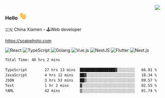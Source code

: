<img align="right" src="https://github-readme-stats.vercel.app/api?username=yiiu&show_icons=false&bg_color=30,e96443,904e95&title_color=fff&text_color=fff" />

### Hello <img src="https://raw.githubusercontent.com/ABSphreak/ABSphreak/master/gifs/Hi.gif" width="26px" />
 
🇨🇳 China Xiamen・🕹Web developer

https://soapphoto.com

<p align="left"><img src="https://cdn.svgporn.com/logos/react.svg" alt="React" width="32" height="32"/> <img src="https://cdn.svgporn.com/logos/typescript-icon.svg" alt="TypeScript" width="32" height="32"/> <img src="https://cdn.svgporn.com/logos/gopher.svg" alt="Golang" width="32" height="32"/> <img src="https://cdn.svgporn.com/logos/vue.svg" alt="Vue.js" width="32" height="32"/> <img src="https://cdn.svgporn.com/logos/nestjs.svg" alt="NestJS" width="32" height="32"/> <img src="https://cdn.svgporn.com/logos/flutter.svg" alt="Flutter" width="32" height="32"/> <img src="https://cdn.svgporn.com/logos/nextjs-icon.svg" alt="Next.js" width="32" height="32"/></p>


<!--START_SECTION:waka-->

```txt
Total Time: 40 hrs 2 mins

TypeScript        27 hrs 13 mins  ████████████████▓░░░░░░░░   66.91 %
JavaScript        4 hrs 12 mins   ██▓░░░░░░░░░░░░░░░░░░░░░░   10.34 %
JSON              3 hrs 53 mins   ██▒░░░░░░░░░░░░░░░░░░░░░░   09.57 %
Text              1 hr 2 mins     ▓░░░░░░░░░░░░░░░░░░░░░░░░   02.55 %
YAML              42 mins         ▒░░░░░░░░░░░░░░░░░░░░░░░░   01.74 %
```

<!--END_SECTION:waka-->

